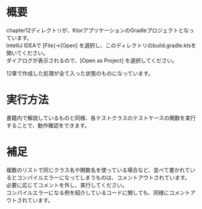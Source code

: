 # 概要
chapter12ディレクトリが、KtorアプリケーションのGradleプロジェクトとなっています。  
IntelliJ IDEAで [File]->[Open] を選択し、このディレクトリのbuild.gradle.ktsを開いてください。  
ダイアログが表示されるので、[Open as Project] を選択してください。

12章で作成した処理が全て入った状態のものになっています。

# 実行方法
書籍内で解説しているものと同様、各テストクラスのテストケースの関数を実行することで、動作確認をできます。

# 補足
複数のリストで同じクラス名や関数名を使っている場合など、並べて書かれているとコンパイルエラーになってしまうものは、コメントアウトされています。  
必要に応じてコメントを外し、実行してください。  
コンパイルエラーになる例を紹介しているコードに関しても、同様にコメントアウトされています。
